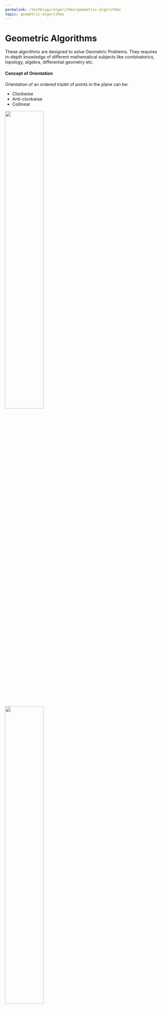 ```yaml
---
permalink: /techblogs/algorithms/geometric-algorithms
topic: geometric-algorithms
---
```




# Geometric Algorithms

These algorithms are designed to solve Geometric Problems. They requires in-depth knowledge of different mathematical subjects like combinatorics, topology, algebra, differential geometry etc.

#### Concept of Orientation 

Orientation of an ordered triplet of points in the plane can be:

- Clockwise
- Anti-clockwise
- Collinear

<img src="assets/orientation.jpg" width="50%">

<br>



<img src="assets/orientation_formula.png" width="50%">



------

### Standard  Geometric Algorithm Problems

## 1. Check if  2  line  segements  intersect***

###### Problem:

Given two line segments (p1, q1) and (p2, q2), find if the given line segments intersect with each other.

> **Examples:**
>
> ***Input:*** &nbsp; **Line-1:** &nbsp; p1 = {1, 1},  q1 = {10, 1} &nbsp; **Line-2:** &nbsp; p1 = {1, 2},  q1 = {10, 2}
>
> ***Output:*** No
>
> 
>
> ***Input:*** &nbsp; **Line-1:** &nbsp; p1 = {10, 0},  q1 = {0, 10} &nbsp; **Line-2:** &nbsp; p1 = {0, 0},  q1 = {10, 10}
>
> ***Output:*** Yes
>
> 
>
> ***Input:*** &nbsp; **Line-1:** &nbsp; p1 = {-5, -5},  q1 = {0, 0} &nbsp; **Line-2:** &nbsp; p1 = {1, 1},  q1 = {10, 10}
>
> ***Output:*** No

#### Intersection of 2 line segments

Two segments (p1,q1) and (p2,q2) intersect if and only if one of the following two conditions is verified:

##### Case-1: General Case

- (p1, q1, p2) and (p1, q1, q2) have different orientations and
- (p2, q2, p1) and (p2, q2, q1) have different orientations.

<img src="assets/line_segments_intersection_case_1.png" width="65%">

##### Case-2: Special Case

- (p1, q1, p2), (p1, q1, q2), (p2, q2, p1), and (p2, q2, q1) are all collinear and
- the x-projections of (p1, q1) and (p2, q2) intersect
- the y-projections of (p1, q1) and (p2, q2) intersect

<img src="assets/line_segments_intersection_case_2.png" width="65%">



###### Implementation:

```python
def orientation(a, b, c):
    val = (b[1]-a[1])*(c[0]-b[0]) - (b[0]-a[0])*(c[1]-b[1])

    if val == 0:
        return 0
    elif val > 0:
        return 1
    else:
        return -1

      
def on_segment(a, b, c):
    if (b[0] <= max(a[0], c[0]) and b[0] >= min(a[0], c[0]) and
        b[1] <= max(a[1], c[1]) and b[1] >= min(a[1], c[1])): 
        return True 
  
    return False

  
def check_2_line_segments_intersection(line1, line2):
    p1 = line1[0]; q1 = line1[1]
    p2 = line2[0]; q2 = line2[1]

    # All 4 different orientation
    #   • p1, q1, p2 = o1 and p1, q1, q2 = o2 --> Should be different
    #   • p2, q2, p1 = o3 and p2, q2, q1 = o4 --> Should be different
    o1 = orientation(p1, q1, p2)
    o2 = orientation(p1, q1, q2)
    o3 = orientation(p2, q2, p1)
    o4 = orientation(p2, q2, q1)

    result = False

    ### General Case 
    if o1 != o2 and o3 != o4: 
        result = True

    ### Case-2: Special Cases 
    # p1, q1 and p2 are collinear and p2 lies on segment p1q1 
    if o1 == 0 and on_segment(p1, p2, q1):
        result = True
  
    # p1, q1 and q2 are collinear and q2 lies on segment p1q1 
    if o2 == 0 and on_segment(p1, q2, q1):
        result = True
  
    # p2, q2 and p1 are collinear and p1 lies on segment p2q2 
    if o3 == 0 and on_segment(p2, p1, q2):
        result = True
  
    # p2, q2 and q1 are collinear and q1 lies on segment p2q2 
    if o4 == 0 and on_segment(p2, q1, q2):
        result = True
    
    if(result):
        print("Yes")
    else:
        print("No")




print("Example-1: check_2_line_segments_intersection([(1,1), (10,1)], [(1,2), (10,2)])")
check_2_line_segments_intersection([(1,1), (10,1)], [(1,2), (10,2)])

print("\nExample-2: check_2_line_segments_intersection([(10,0), (0,10)], [(0,0), (10,10)])")
check_2_line_segments_intersection([(10,0), (0,10)], [(0,0), (10,10)])

print("\nExample-3: check_2_line_segments_intersection([(-5,-5), (0,0)], [(1,1), (10,10)])")
check_2_line_segments_intersection([(-5,-5), (0,0)], [(1,1), (10,10)])
```

**Output:**

![](assets/line_segment_intersection.png)



###### Complexity:

- **Time: O(1)**
- **Auxilliary Space: O(1)**





## 2. Check if  Point lies inside triangle

###### Problem:

Given three corner points of a triangle, and one more point P. Check if the p lies inside the triangle.

<img src="assets/point_lies_inside_triangle.png" width="55%">

###### Approach: Simple

- Get the area of ∆ABC and check if it equals ∆PAB + ∆PAC + ∆PBC.
- If they equal then point P lies inside the triangle.

###### Implementation:

```python
def triangle_area(x1, y1, x2, y2, x3, y3):
   return abs(0.5*(x1*(y2-y3) + x2*(y3-y1)+ x3*(y1-y2))) 


def point_lies_inside_triangle(x1, y1, x2, y2, x3, y3, x, y):
    # Calculate Areas
    area_ABC = triangle_area(x1, y1, x2, y2, x3, y3)
    area_PAB = triangle_area(x, y, x1, y1, x2, y2)
    area_PAC = triangle_area(x, y, x1, y1, x3, y3)
    area_PBC = triangle_area(x, y, x2, y2, x3, y3)

    if(area_ABC == area_PAB + area_PAC + area_PBC):
        print("Inside")
    else:
        print("Outside")



print("Example-1: point_lies_inside_triangle(0, 0, 10, 30, 20, 0, 10, 15)")
point_lies_inside_triangle(0, 0, 10, 30, 20, 0, 10, 15)

print("\nExample-2: point_lies_inside_triangle(0, 0, 10, 30, 20, 0, 18, 25)")
point_lies_inside_triangle(0, 0, 10, 30, 20, 0, 15, 25)
```

**Output:**

![point_inside_triangle_output](assets/point_inside_triangle_output.png)

###### Complexity:

- **Time: O(1)**
- **Auxilliary Space: O(1)**



## 3. Check if 4 Points form Square***

###### Problem:

Given coordinates of four points in a plane, find if the four points form a square or not.

<img src="assets/check_square_4_points.png" width="50%">

###### Approach:

- Pick any point and calculate its distance from the rest of the points. Let the picked point be ‘p’. 
- To form a square, the distance of two points must be the same from ‘p’, let this distance be d.
- The distance from third point must be equal to **√2d**. Let this point with different distance be ‘q’.
- The above condition is not good enough as the point with different distance can be on the other side.
- Check that q is at the same distance from 2 other points and this distance is the same as d.

###### Implementation:

```python
def square_distance(a, b):
    return (b[0]-a[0])*(b[0]-a[0]) + (b[1]-a[1])*(b[1]-a[1])


def check_square(p1, p2, p3, p4):
    is_square = False

    ## Calculate distances from p1
    d2 = square_distance(p1, p2) # from p1 to p2 
    d3 = square_distance(p1, p3) # from p1 to p3 
    d4 = square_distance(p1, p4) # from p1 to p4 
  
    # If lengths of (p1, p2) and (p1, p3) are same, then following conditions must meet to form a square:
    #   • 1) Square of length of (p1, p4) is same as twice the square of (p1, p2) 
    #   • 2) Square of length of (p2, p3) is same as twice the square of (p2, p4) 
  
    if (d2 == d3 and 2*d2 == d4 and 2*square_distance(p2, p4) == square_distance(p2, p3)):
        is_square = True
  
    # Cases similar to above case
    if (d3 == d4 and 2*d3 == d2 and 2*square_distance(p3, p2) == square_distance(p3, p4)):
        is_square = True

    if (d2 == d4 and 2*d2 == d3 and 2*square_distance(p2, p3) == square_distance(p2, p4)):
        is_square = True
  
    if(is_square):
        print("Square")
    else:
        print("Not Square")


print("Example-1: check_square((20, 10), (10, 20), (20, 20), (10, 10))")
check_square((20, 10), (10, 20), (20, 20), (10, 10))

print("\nExample-2: check_square((20, 10), (10, 20), (20, 20), (10, 20))")
check_square((20, 10), (10, 20), (20, 20), (10, 20))
```

**Output:**

![](assets/check_square_output.png)

###### Complexity:

- **Time: O(1)**
- **Auxilliary Space: O(1)**



## 4. Check  if  Point  lies  inside  Polygon***

###### Problem:

Given a polygon and a point p, check if p lies inside the polygon or not.

The points lying on the border are considered inside.

<img src="assets/point_inside_polygon.png" width="55%">

###### Approach:

- Draw a horizontal line to the right of each point and extend it to infinity.
- Count the number of times the line intersects with polygon edges.
- A point is inside the polygon if either count of intersections is odd or point lies on an edge of polygon.
- If none of the conditions is true, then point lies outside.

<img src="assets/check_point_inside_polygon_approach.png" width="40%">

##### Handling cases such as of point b

- **Note:** We need to return true if the point lies on the line or same as one of the vertices of the given polygon.
- To handle this, after checking if the line from **'p' to extreme** intersects:
    - Check whether **'p' is collinear** with vertices of current line of polygon. 
    - If it is collinear, then we check if the point 'p' lies on current side of polygon, if it lies, we return true, else false.

###### Implementation:

```python
import sys


def orientation(a, b, c):
    val = (b[1]-a[1])*(c[0]-b[0]) - (b[0]-a[0])*(c[1]-b[1])

    if val == 0:
        return 0
    elif val > 0:
        return 1
    else:
        return -1


def on_segment(a, b, c):
    if (b[0] <= max(a[0], c[0]) and b[0] >= min(a[0], c[0]) and
        b[1] <= max(a[1], c[1]) and b[1] >= min(a[1], c[1])): 
        return True 
  
    return False


def check_2_line_segments_intersection(line1, line2):
    p1 = line1[0]; q1 = line1[1]
    p2 = line2[0]; q2 = line2[1]

    # All 4 different orientation
    #   • p1, q1, p2 = o1 and p1, q1, q2 = o2 --> Should be different
    #   • p2, q2, p1 = o3 and p2, q2, q1 = o4 --> Should be different
    o1 = orientation(p1, q1, p2)
    o2 = orientation(p1, q1, q2)
    o3 = orientation(p2, q2, p1)
    o4 = orientation(p2, q2, q1)

    result = False

    ### General Case 
    if o1 != o2 and o3 != o4: 
        result = True

    ### Case-2: Special Cases 
    # p1, q1 and p2 are collinear and p2 lies on segment p1q1 
    if o1 == 0 and on_segment(p1, p2, q1):
        result = True
  
    # p1, q1 and q2 are collinear and q2 lies on segment p1q1 
    if o2 == 0 and on_segment(p1, q2, q1):
        result = True
  
    # p2, q2 and p1 are collinear and p1 lies on segment p2q2 
    if o3 == 0 and on_segment(p2, p1, q2):
        result = True
  
    # p2, q2 and q1 are collinear and q1 lies on segment p2q2 
    if o4 == 0 and on_segment(p2, q1, q2):
        result = True
    
    return result


def check_point_inside_polygon(polygon, p):
    n = len(polygon)
    # Not a polynomial
    if n < 3:
        print("Outside")
        return
    
    # Extreme point will have x as "infinity" and y same as point p
    extreme = (sys.maxsize, p[1])

    # Count for counting intersections
    count = 0

    result = False
    for i in range(n):
        current_vertex = polygon[i]
        next_vertex = polygon[(i+1)%n]

        # Check if the line segment from 'p' to 'extreme' intersects 
        # with the line segment polygon's current_vertex to next_vertex
        if check_2_line_segments_intersection((current_vertex,next_vertex), (p,extreme)):
            # If the point 'p' is collinear with line segment current_vertex---next_vertex
            # Check if it lies on segment return true if it lies, otherwise false
            if (orientation(current_vertex, p, next_vertex) == 0) :
                result = on_segment(current_vertex, p, next_vertex)
                count = 0
                break
            
            count += 1
    
    if(result or count%2 == 1):
        print("Inside")
    else:
        print("Outside")



polygon1 = [(0, 0), (10, 0), (10, 10), (0, 10)]
polygon2 = [(0, 0), (5, 5), (5, 0)]
print("Example-1: check_point_inside_polygon(polygon1, (20, 20))")
check_point_inside_polygon(polygon1, (20, 20))

print("\nExample-2: check_point_inside_polygon(polygon1, (5, 5))")
check_point_inside_polygon(polygon1, (5, 5))

print("\nExample-3: check_point_inside_polygon(polygon1, (-1, 10))")
check_point_inside_polygon(polygon1, (-1, 10))

print("\nExample-4: check_point_inside_polygon(polygon2, (3, 3))")
check_point_inside_polygon(polygon2, (3, 3))

print("\nExample-5: check_point_inside_polygon(polygon2, (5, 1))")
check_point_inside_polygon(polygon2, (5, 1))

print("\nExample-6: check_point_inside_polygon(polygon2, (8, 1))")
check_point_inside_polygon(polygon2, (8, 1))
```

**Output:**

![](assets/point_lies_inside_polygon_output.png)

###### Complexity:

- **Time: O(n)** : Size of polygon is n.
- **Auxilliary Space: O(1)**







------

<a href="mathematical-algorithms" class="prev-button">&larr; Previous: Mathematical Algorithms</a>    

<a href="randomized-algorithms" class="next-button">Next: Randomized Algorithms &rarr;</a>

